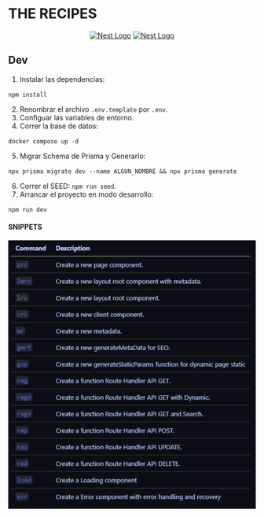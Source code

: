 # THE RECIPES

<p align="center">
  <a href="http://nestjs.com/" target="blank"><img src="https://seeklogo.com/images/N/next-js-logo-8FCFF51DD2-seeklogo.com.png" width="200" alt="Nest Logo" /></a>
  <a href="http://nestjs.com/" target="blank"><img src="https://static-00.iconduck.com/assets.00/nextjs-icon-2048x1234-pqycciiu.png" width="200" alt="Nest Logo" /></a>
</p>

## Dev

1. Instalar las dependencias:
```
npm install
```
2. Renombrar el archivo `.env.template` por `.env`.
3. Configuar las variables de entorno.
4. Correr la base de datos:
```
docker compose up -d
```
5. Migrar Schema de Prisma y Generarlo:
```
npx prisma migrate dev --name ALGUN_NOMBRE && npx prisma generate
```
6. Correr el SEED: `npm run seed`.
7. Arrancar el proyecto en modo desarrollo: 
```
npm run dev
```


#### SNIPPETS
![alt text](image.png)
